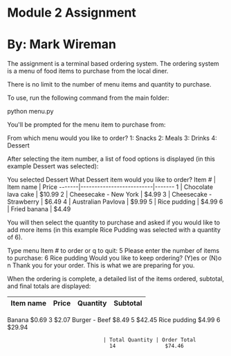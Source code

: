# Module 2 Assignment

# By: Mark Wireman

The assignment is a terminal based ordering system. The ordering system is a menu of food items to purchase from the local diner.

There is no limit to the number of menu items and quantity to purchase.

To use, run the following command from the main folder:

python menu.py

You'll be prompted for the menu item to purchase from:

From which menu would you like to order? 
1: Snacks
2: Meals
3: Drinks
4: Dessert

After selecting the item number, a list of food options is displayed (in this example Dessert was selected):

You selected Dessert
What Dessert item would you like to order?
Item # | Item name                | Price
-------|--------------------------|-------
1      | Chocolate lava cake      | $10.99
2      | Cheesecake - New York    | $4.99
3      | Cheesecake - Strawberry  | $6.49
4      | Australian Pavlova       | $9.99
5      | Rice pudding             | $4.99
6      | Fried banana             | $4.49

You will then select the quantity to purchase and asked if you would like to add more items (in this example Rice Pudding was selected with a quantity of 6).

Type menu Item # to order or q to quit: 5
Please enter the number of items to purchase: 6
Rice pudding
Would you like to keep ordering? (Y)es or (N)o n
Thank you for your order.
This is what we are preparing for you.

When the ordering is complete, a detailed list of the items ordered, subtotal, and final totals are displayed:

Item name                 | Price  | Quantity | Subtotal
--------------------------|--------|----------|-----------
Banana                     $0.69     3          $2.07
Burger - Beef              $8.49     5          $42.45
Rice pudding               $4.99     6          $29.94
 
                                   | Total Quantity | Order Total
                                     14                $74.46